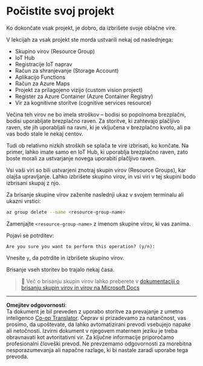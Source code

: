 <!--
CO_OP_TRANSLATOR_METADATA:
{
  "original_hash": "5a94fbab1ba737e9bd6cc6c64f114fa0",
  "translation_date": "2025-08-28T12:01:31+00:00",
  "source_file": "clean-up.md",
  "language_code": "sl"
}
-->
# Počistite svoj projekt

Ko dokončate vsak projekt, je dobro, da izbrišete svoje oblačne vire.

V lekcijah za vsak projekt ste morda ustvarili nekaj od naslednjega:

* Skupino virov (Resource Group)
* IoT Hub
* Registracije IoT naprav
* Račun za shranjevanje (Storage Account)
* Aplikacijo Functions
* Račun za Azure Maps
* Projekt za prilagojeno vizijo (custom vision project)
* Register za Azure Container (Azure Container Registry)
* Vir za kognitivne storitve (cognitive services resource)

Večina teh virov ne bo imela stroškov – bodisi so popolnoma brezplačni, bodisi uporabljate brezplačno raven. Za storitve, ki zahtevajo plačljivo raven, ste jih uporabljali na ravni, ki je vključena v brezplačno kvoto, ali pa vas bodo stale le nekaj centov.

Tudi ob relativno nizkih stroških se splača te vire izbrisati, ko končate. Na primer, lahko imate samo en IoT Hub, ki uporablja brezplačno raven, zato boste morali za ustvarjanje novega uporabiti plačljivo raven.

Vsi vaši viri so bili ustvarjeni znotraj skupin virov (Resource Groups), kar olajša upravljanje. Lahko izbrišete skupino virov, in vsi viri v tej skupini bodo izbrisani skupaj z njo.

Za brisanje skupine virov zaženite naslednji ukaz v svojem terminalu ali ukazni vrstici:

```sh
az group delete --name <resource-group-name>
```

Zamenjajte `<resource-group-name>` z imenom skupine virov, ki vas zanima.

Pojavi se potrditev:

```output
Are you sure you want to perform this operation? (y/n): 
```

Vnesite `y`, da potrdite in izbrišete skupino virov.

Brisanje vseh storitev bo trajalo nekaj časa.

> 💁 Več o brisanju skupin virov lahko preberete v [dokumentaciji o brisanju skupin virov in virov na Microsoft Docs](https://docs.microsoft.com/azure/azure-resource-manager/management/delete-resource-group?WT.mc_id=academic-17441-jabenn&tabs=azure-cli)

---

**Omejitev odgovornosti**:  
Ta dokument je bil preveden z uporabo storitve za prevajanje z umetno inteligenco [Co-op Translator](https://github.com/Azure/co-op-translator). Čeprav si prizadevamo za natančnost, vas prosimo, da upoštevate, da lahko avtomatizirani prevodi vsebujejo napake ali netočnosti. Izvirni dokument v njegovem maternem jeziku je treba obravnavati kot avtoritativni vir. Za ključne informacije priporočamo profesionalni človeški prevod. Ne prevzemamo odgovornosti za morebitna nesporazumevanja ali napačne razlage, ki bi nastale zaradi uporabe tega prevoda.